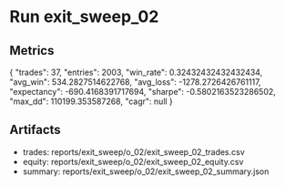 # Run exit_sweep_02

## Metrics
{
  "trades": 37,
  "entries": 2003,
  "win_rate": 0.32432432432432434,
  "avg_win": 534.2827514622768,
  "avg_loss": -1278.2726426761117,
  "expectancy": -690.4168391717694,
  "sharpe": -0.5802163523286502,
  "max_dd": 110199.353587268,
  "cagr": null
}

## Artifacts
- trades: reports/exit_sweep/o_02/exit_sweep_02_trades.csv
- equity: reports/exit_sweep/o_02/exit_sweep_02_equity.csv
- summary: reports/exit_sweep/o_02/exit_sweep_02_summary.json